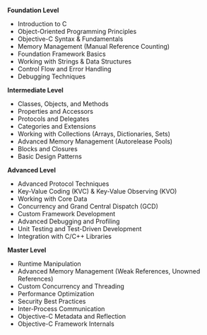 **Foundation Level**

*   Introduction to C
*   Object-Oriented Programming Principles
*   Objective-C Syntax & Fundamentals
*   Memory Management (Manual Reference Counting)
*   Foundation Framework Basics
*   Working with Strings & Data Structures
*   Control Flow and Error Handling
*   Debugging Techniques

**Intermediate Level**

*   Classes, Objects, and Methods
*   Properties and Accessors
*   Protocols and Delegates
*   Categories and Extensions
*   Working with Collections (Arrays, Dictionaries, Sets)
*   Advanced Memory Management (Autorelease Pools)
*   Blocks and Closures
*   Basic Design Patterns

**Advanced Level**

*   Advanced Protocol Techniques
*   Key-Value Coding (KVC) & Key-Value Observing (KVO)
*   Working with Core Data
*   Concurrency and Grand Central Dispatch (GCD)
*   Custom Framework Development
*   Advanced Debugging and Profiling
*   Unit Testing and Test-Driven Development
*   Integration with C/C++ Libraries

**Master Level**

*   Runtime Manipulation
*   Advanced Memory Management (Weak References, Unowned References)
*   Custom Concurrency and Threading
*   Performance Optimization
*   Security Best Practices
*   Inter-Process Communication
*   Objective-C Metadata and Reflection
*   Objective-C Framework Internals

